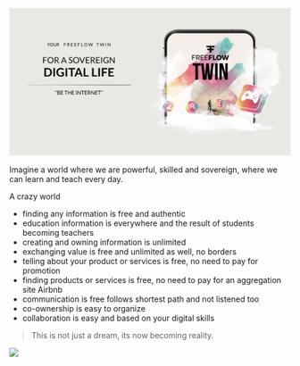 

![](img/betheinternet.png)  

Imagine a world where we are powerful, skilled and sovereign, where we can learn and teach every day.

A crazy world

- finding any information is free and authentic
- education information is everywhere and the result of students becoming teachers
- creating and owning information is unlimited
- exchanging value is free and unlimited as well, no borders
- telling about your product or services is free, no need to pay for promotion
- finding products or services is free, no need to pay for an aggregation site Airbnb
- communication is free follows shortest path and not listened too
- co-ownership is easy to organize
- collaboration is easy and based on your digital skills


> This is not just a dream, its now becoming reality.


![](img/endless.png)  


